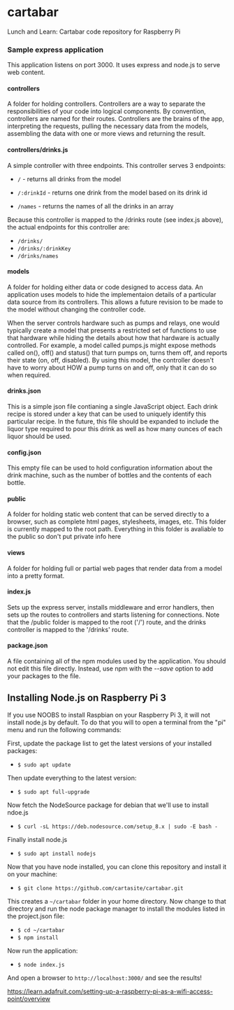 # cartabar
Lunch and Learn: Cartabar code repository for Raspberry Pi

### Sample express application
This application listens on port 3000. It uses express and node.js to serve web content.

#### controllers
A folder for holding controllers. Controllers are a way to separate the responsibilities of your code into logical components.
By convention, controllers are named for their routes. Controllers are the brains of the app, interpreting the requests, pulling the necessary
data from the models, assembling the data with one or more views and returning the result.

#### controllers/drinks.js
A simple controller with three endpoints.
This controller serves 3 endpoints:

- `/` - returns all drinks from the model

- `/:drinkId` - returns one drink from the model based on its drink id

- `/names` - returns the names of all the drinks in an array

Because this controller is mapped to the /drinks route (see index.js above), the actual endpoints for this controller
are:

- `/drinks/`
- `/drinks/:drinkKey`
- `/drinks/names`

#### models
A folder for holding either data or code designed to access data. An application uses models to hide the implementaion details
of a particular data source from its controllers. This allows a future revision to be made to the model without changing the
controller code.

When the server controls hardware such as pumps and relays, one would typically create a model that presents a restricted set of functions
to use that hardware while hiding the details about how that hardware is actually controlled. For example, a model called pumps.js might expose
methods called on(), off() and status() that turn pumps on, turns them off, and reports their state (on, off, disabled). By using this model, the
controller doesn't have to worry about HOW a pump turns on and off, only that it can do so when required.

#### drinks.json
This is a simple json file contianing a single JavaScript object. Each drink recipe is stored under a key that can be used to uniquely identify this particular
recipe. In the future, this file should be expanded to include the liquor type required to pour this drink as well as how many ounces of each liquor should be used.

#### config.json
This empty file can be used to hold configuration information about the drink machine, such as the number of bottles and the contents of each bottle.

#### public
A folder for holding static web content that can be served directly to a browser, such as complete html pages, stylesheets, images, etc. This folder is currently mapped to the root path.
Everything in this folder is avaliable to the public so don't put private info here

#### views
A folder for holding full or partial web pages that render data from a model into a pretty format.

#### index.js
Sets up the express server, installs middleware and error handlers, then sets up the routes to controllers and starts listening for connections.
Note that the /public folder is mapped to the root ('/') route, and the drinks controller is mapped to the '/drinks' route.

#### package.json
A file containing all of the npm modules used by the application. You should not edit this file directly. Instead, use npm with the *--save* option to add
your packages to the file.

## Installing Node.js on Raspberry Pi 3

If you use NOOBS to install Raspbian on your Raspberry Pi 3, it will not install node.js by default. To do that you will to open a terminal from the
"pi" menu and run the following commands:

First, update the package list to get the latest versions of your installed packages:

- `$ sudo apt update`

Then update everything to the latest version:

- `$ sudo apt full-upgrade`

Now fetch the NodeSource package for debian that we'll use to install ndoe.js

- `$ curl -sL https://deb.nodesource.com/setup_8.x | sudo -E bash -`

Finally install node.js

- `$ sudo apt install nodejs`

Now that you have node installed, you can clone this repository and install it on your machine:

- `$ git clone https://github.com/cartasite/cartabar.git`

This creates a `~/cartabar` folder in your home directory. Now change to that directory and run the node package manager to install the modules listed in
the project.json file:

- `$ cd ~/cartabar`
- `$ npm install`

Now run the application:

- `$ node index.js`

And open a browser to `http://localhost:3000/` and see the results!

https://learn.adafruit.com/setting-up-a-raspberry-pi-as-a-wifi-access-point/overview
